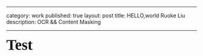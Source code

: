 

---

category: work
published: true
layout: post
title: HELLO,world Ruoke Liu 
description: OCR && Content Masking

---

<style type="text/css">
@font-face { 
font-family: 'fontNameRegular'; 
src:url('Qarmic.eot'); 
src:local('fontName Regular'), 
	local('fontName'), 
	url('fontName.woff') format('woff'), /*无此类字体*/
	url('Qarmic.ttf') format('truetype'), 
	url('fontName.svg#fontName') format('svg'); /*无此类字体*/
} 
@font-face { 
font-family: 'fontmirage'; 
src:local('fontName Regular'), 
	local('fontName'), 
	url('fontName.woff') format('woff'), /*无此类字体*/
	url('https://xiongusf.github.io/q.ttf') format('truetype'), 
	url('fontName.svg#fontName') format('svg'); /*无此类字体*/
} 
</style>
<style>
#adsmirage{font-family:'fontmirage';font-size:40px;font-weight:bold;}
#ads{font-family:'fontNameRegular';font-size:40px;font-weight:bold;}
#ads2{font-size:40px;font-weight:bold;}
</style>

<div id="adsmirage"> Test </div>


